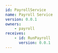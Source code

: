 ```yaml
---
id: PayrollService
name: Payroll Service
version: 0.0.1
owners:
    - payroll
receives:
    - id: RunPayroll
      version: 0.0.1
---
```


<OpenAPI />
